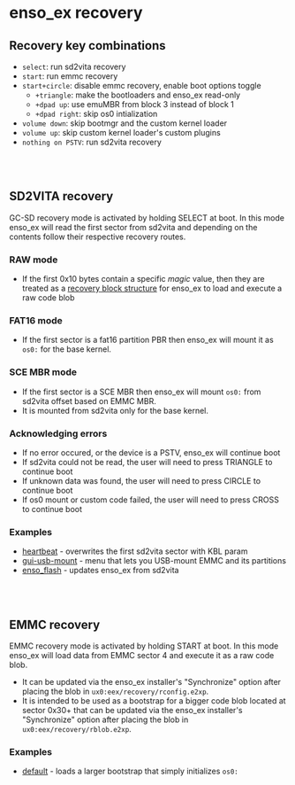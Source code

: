 # enso_ex recovery
## Recovery key combinations
 - `select`: run sd2vita recovery
 - `start`: run emmc recovery
 - `start+circle`: disable emmc recovery, enable boot options toggle
   - `+triangle`: make the bootloaders and enso_ex read-only
   - `+dpad up`: use emuMBR from block 3 instead of block 1
   - `+dpad right`: skip os0 intialization
 - `volume down`: skip bootmgr and the custom kernel loader
 - `volume up`: skip custom kernel loader's custom plugins
 - `nothing on PSTV`: run sd2vita recovery
<br>
<br>

## SD2VITA recovery
GC-SD recovery mode is activated by holding SELECT at boot. In this mode enso_ex will read the first sector from sd2vita and depending on the contents follow their respective recovery routes.<br>
### RAW mode
 - If the first 0x10 bytes contain a specific *magic* value, then they are treated as a [recovery block structure](https://github.com/SKGleba/enso_ex/blob/master/core/ex_defs.h#L38) for enso_ex to load and execute a raw code blob<br>
### FAT16 mode
 - If the first sector is a fat16 partition PBR then enso_ex will mount it as `os0:` for the base kernel.<br>
### SCE MBR mode
 - If the first sector is a SCE MBR then enso_ex will mount `os0:` from sd2vita offset based on EMMC MBR.
 - It is mounted from sd2vita only for the base kernel.<br>
### Acknowledging errors
 - If no error occured, or the device is a PSTV, enso_ex will continue boot
 - If sd2vita could not be read, the user will need to press TRIANGLE to continue boot
 - If unknown data was found, the user will need to press CIRCLE to continue boot
 - If os0 mount or custom code failed, the user will need to press CROSS to continue boot <br>
### Examples
 - [heartbeat](recovery/external/heartbeat) - overwrites the first sd2vita sector with KBL param
 - [gui-usb-mount](recovery/external/gui-usb-mount) - menu that lets you USB-mount EMMC and its partitions
 - [enso_flash](recovery/external/enso_flash) - updates enso_ex from sd2vita
<br>
<br>

## EMMC recovery
EMMC recovery mode is activated by holding START at boot. In this mode enso_ex will load data from EMMC sector 4 and execute it as a raw code blob.<br>
 - It can be updated via the enso_ex installer's "Synchronize" option after placing the blob in `ux0:eex/recovery/rconfig.e2xp`.
 - It is intended to be used as a bootstrap for a bigger code blob located at sector 0x30+ that can be updated via the enso_ex installer's "Synchronize" option after placing the blob in `ux0:eex/recovery/rblob.e2xp`.<br>
### Examples
 - [default](recovery/internal/default) - loads a larger bootstrap that simply initializes `os0:`
<br>
<br>
